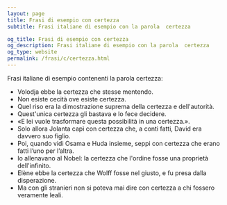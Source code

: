 ```yaml
---
layout: page
title: Frasi di esempio con certezza 
subtitle: Frasi italiane di esempio con la parola  certezza

og_title: Frasi di esempio con certezza 
og_description: Frasi italiane di esempio con la parola  certezza
og_type: website
permalink: /frasi/c/certezza.html
---
```


Frasi italiane di esempio contenenti la parola certezza:


- Volodja ebbe la certezza che stesse mentendo.
- Non esiste cecità ove esiste certezza.
- Quel riso era la dimostrazione suprema della certezza e dell'autorità.
- Quest'unica certezza gli bastava e lo fece decidere.
- «E lei vuole trasformare questa possibilità in una certezza.».
- Solo allora Jolanta capì con certezza che, a conti fatti, David era davvero suo figlio.
- Poi, quando vidi Osama e Huda insieme, seppi con certezza che erano fatti l’uno per l’altra.
- lo allenavano al Nobel: la certezza che l'ordine fosse una proprietà dell'infinito.
- Elène ebbe la certezza che Wolff fosse nel giusto, e fu presa dalla disperazione.
- Ma con gli stranieri non si poteva mai dire con certezza a chi fossero veramente leali.
